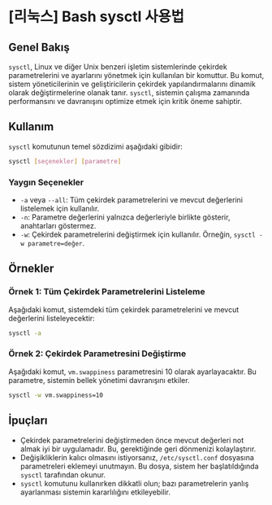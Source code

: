 # [리눅스] Bash sysctl 사용법

## Genel Bakış
`sysctl`, Linux ve diğer Unix benzeri işletim sistemlerinde çekirdek parametrelerini ve ayarlarını yönetmek için kullanılan bir komuttur. Bu komut, sistem yöneticilerinin ve geliştiricilerin çekirdek yapılandırmalarını dinamik olarak değiştirmelerine olanak tanır. `sysctl`, sistemin çalışma zamanında performansını ve davranışını optimize etmek için kritik öneme sahiptir.

## Kullanım
`sysctl` komutunun temel sözdizimi aşağıdaki gibidir:

```bash
sysctl [seçenekler] [parametre]
```

### Yaygın Seçenekler
- `-a` veya `--all`: Tüm çekirdek parametrelerini ve mevcut değerlerini listelemek için kullanılır.
- `-n`: Parametre değerlerini yalnızca değerleriyle birlikte gösterir, anahtarları göstermez.
- `-w`: Çekirdek parametrelerini değiştirmek için kullanılır. Örneğin, `sysctl -w parametre=değer`.

## Örnekler
### Örnek 1: Tüm Çekirdek Parametrelerini Listeleme
Aşağıdaki komut, sistemdeki tüm çekirdek parametrelerini ve mevcut değerlerini listeleyecektir:

```bash
sysctl -a
```

### Örnek 2: Çekirdek Parametresini Değiştirme
Aşağıdaki komut, `vm.swappiness` parametresini 10 olarak ayarlayacaktır. Bu parametre, sistemin bellek yönetimi davranışını etkiler.

```bash
sysctl -w vm.swappiness=10
```

## İpuçları
- Çekirdek parametrelerini değiştirmeden önce mevcut değerleri not almak iyi bir uygulamadır. Bu, gerektiğinde geri dönmenizi kolaylaştırır.
- Değişikliklerin kalıcı olmasını istiyorsanız, `/etc/sysctl.conf` dosyasına parametreleri eklemeyi unutmayın. Bu dosya, sistem her başlatıldığında `sysctl` tarafından okunur.
- `sysctl` komutunu kullanırken dikkatli olun; bazı parametrelerin yanlış ayarlanması sistemin kararlılığını etkileyebilir.
